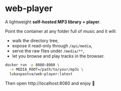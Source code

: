 # web-player
A lightweight **self-hosted MP3 library + player**.

Point the container at any folder full of music and it will:

* walk the directory tree,
* expose it read-only through `/api/media`,
* serve the raw files under `/media/**`,
* let you browse and play tracks in the browser.

```bash
docker run -p 8080:8080 \
  -e MEDIA_ROOT=/path/to/your/mp3s \
  lukaspastva/web-player:latest
```
Then open http://localhost:8080 and enjoy 🎵